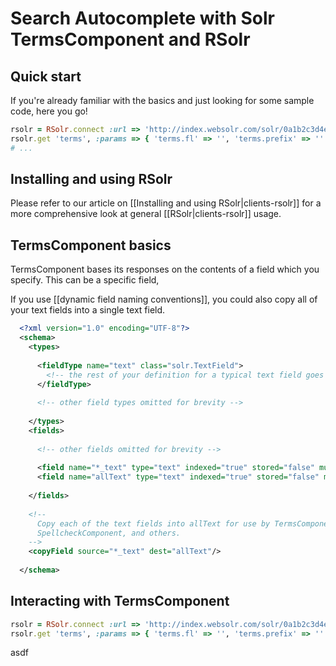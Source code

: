 # Search Autocomplete with Solr TermsComponent and RSolr

## Quick start

If you're already familiar with the basics and just looking for some sample code, here you go!

```ruby
rsolr = RSolr.connect :url => 'http://index.websolr.com/solr/0a1b2c3d4e5f'
rsolr.get 'terms', :params => { 'terms.fl' => '', 'terms.prefix' => '' }
# ...
```

## Installing and using RSolr

Please refer to our article on [[Installing and using RSolr|clients-rsolr]] for a more comprehensive look at general [[RSolr|clients-rsolr]] usage.

## TermsComponent basics

TermsComponent bases its responses on the contents of a field which you specify. This can be a specific field, 

If you use [[dynamic field naming conventions]], you could also copy all of your text fields into a single text field.

```xml
  <?xml version="1.0" encoding="UTF-8"?>
  <schema>
    <types>
      
      <fieldType name="text" class="solr.TextField">
        <!-- the rest of your definition for a typical text field goes here -->
      </fieldType>
      
      <!-- other field types omitted for brevity -->
      
    </types>
    <fields>
      
      <!-- other fields omitted for brevity -->
      
      <field name="*_text" type="text" indexed="true" stored="false" multiValued="true" />
      <field name="allText" type="text" indexed="true" stored="false" multiValued="true" />
      
    </fields>
    
    <!--
      Copy each of the text fields into allText for use by TermsComponent,
      SpellcheckComponent, and others.
    -->
    <copyField source="*_text" dest="allText"/>
    
  </schema>
```

## Interacting with TermsComponent

```ruby
rsolr = RSolr.connect :url => 'http://index.websolr.com/solr/0a1b2c3d4e5f'
rsolr.get 'terms', :params => { 'terms.fl' => '', 'terms.prefix' => '' }
```

asdf
